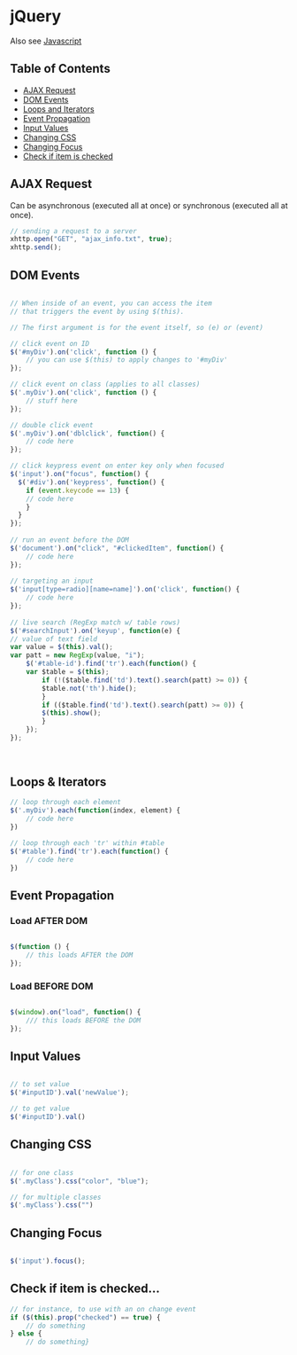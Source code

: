 # jQuery
Also see [Javascript](../Javascript/)

## Table of Contents
- [AJAX Request](#ajax-request)
- [DOM Events](#dom-events)
- [Loops and Iterators](#loops--iterators)
- [Event Propagation](#event-propagation)
- [Input Values](#input-values)
- [Changing CSS](#changing-css)
- [Changing Focus](#changing-focus)
- [Check if item is checked](#check-if-item-is-checked)

## AJAX Request
Can be asynchronous (executed all at once) or synchronous (executed all at once).

```Javascript
// sending a request to a server
xhttp.open("GET", "ajax_info.txt", true);
xhttp.send();

```

## DOM Events
```Javascript

// When inside of an event, you can access the item
// that triggers the event by using $(this).

// The first argument is for the event itself, so (e) or (event)

// click event on ID
$('#myDiv').on('click', function () {
	// you can use $(this) to apply changes to '#myDiv' 
});

// click event on class (applies to all classes)
$('.myDiv').on('click', function () {
	// stuff here
});

// double click event
$('.myDiv').on('dblclick', function() {
	// code here
});

// click keypress event on enter key only when focused
$('input').on("focus", function() {
  $('#div').on('keypress', function() {
	if (event.keycode == 13) {
	// code here
	}
  }
});
	
// run an event before the DOM
$('document').on("click", "#clickedItem", function() {
	// code here
});
	
// targeting an input
$('input[type=radio][name=name]').on('click', function() {
	// code here
});
	
// live search (RegExp match w/ table rows)
$('#searchInput').on('keyup', function(e) {
// value of text field
var value = $(this).val();
var patt = new RegExp(value, "i");
	$('#table-id').find('tr').each(function() {
	var $table = $(this);
		if (!($table.find('td').text().search(patt) >= 0)) {
		$table.not('th').hide();
		}
		if (($table.find('td').text().search(patt) >= 0)) {
		$(this).show();
		}
	});
});
	
	
```

## Loops & Iterators
```Javascript
// loop through each element
$('.myDiv').each(function(index, element) {
	// code here
})

// loop through each 'tr' within #table
$('#table').find('tr').each(function() {
	// code here
})


```

## Event Propagation

### Load AFTER DOM 
```Javascript

$(function () {
	// this loads AFTER the DOM
});

```

### Load BEFORE DOM
```Javascript

$(window).on("load", function() {
	/// this loads BEFORE the DOM
});

```

## Input Values
```Javascript

// to set value
$('#inputID').val('newValue');

// to get value
$('#inputID').val()

```

## Changing CSS
```Javascript

// for one class
$('.myClass').css("color", "blue");

// for multiple classes
$('.myClass').css("")

```

## Changing Focus
```Javascript

$('input').focus();

```

## Check if item is checked...
```Javascript
// for instance, to use with an on change event
if ($(this).prop("checked") == true) {
	// do something 
} else {
	// do something}
```